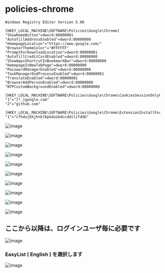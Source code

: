 # policies-chrome

```reg
Windows Registry Editor Version 5.00

[HKEY_LOCAL_MACHINE\SOFTWARE\Policies\Google\Chrome]
"ShowHomeButton"=dword:00000001
"AutofillAddressEnabled"=dword:00000000
"HomepageLocation"="https://www.google.com/"
"BrowserThemeColor"="#FFFFFF"
"PromptForDownloadLocation"=dword:00000001
"AutofillCreditCardEnabled"=dword:00000000
"ShowAppsShortcutInBookmarkBar"=dword:00000000
"HomepageIsNewTabPage"=dword:00000000
"PasswordManagerEnabled"=dword:00000000
"TaskManagerEndProcessEnabled"=dword:00000001
"TranslateEnabled"=dword:00000001
"BrowserAddPersonEnabled"=dword:00000000
"NTPCustomBackgroundEnabled"=dword:00000000

[HKEY_LOCAL_MACHINE\SOFTWARE\Policies\Google\Chrome\CookiesSessionOnlyForUrls]
"1"="[*.]google.com"
"2"="github.com"

[HKEY_LOCAL_MACHINE\SOFTWARE\Policies\Google\Chrome\ExtensionInstallForcelist]
"1"="cfhdojbkjhnklbpkdaibdccddilifddb"

```

![image](https://user-images.githubusercontent.com/1501327/224179695-b7e82aa4-5958-4be6-b2f2-c42df571eac0.png)

![image](https://user-images.githubusercontent.com/1501327/223605237-2589c040-b1b2-4ce0-83aa-974361e22e38.png)

![image](https://user-images.githubusercontent.com/1501327/223605368-797d0465-2c45-421a-ba9f-5f80aa986d5c.png)

![image](https://user-images.githubusercontent.com/1501327/223605430-46018682-5725-4807-85db-be5b6c17e98b.png)

![image](https://user-images.githubusercontent.com/1501327/223605572-d7b93da4-83bd-4157-abfc-20658c222c80.png)

![image](https://user-images.githubusercontent.com/1501327/223605767-198bdb53-9cad-4112-b032-3c72f061ffc0.png)

![image](https://user-images.githubusercontent.com/1501327/224180160-88c13d31-2167-439e-87bf-0987e7972c38.png)

![image](https://user-images.githubusercontent.com/1501327/224196838-efd34a74-c26b-43b7-b64e-b3aa2f0ad5a2.png)

![image](https://user-images.githubusercontent.com/1501327/224196980-74d60792-5d42-4dfc-beb6-d91a925e3791.png)

![image](https://user-images.githubusercontent.com/1501327/223605857-5a61cfb2-96e7-4e5b-8f62-9cc3fed6e468.png)

## ここから以降は、ログインユーザ毎に必要です

![image](https://user-images.githubusercontent.com/1501327/230517033-ce01b252-af9d-4393-96fc-8394630b4185.png)

### EasyList ( English ) を選択します

![image](https://user-images.githubusercontent.com/1501327/230517241-7aff480d-e334-4e18-b829-7c74b3f42f3f.png)

